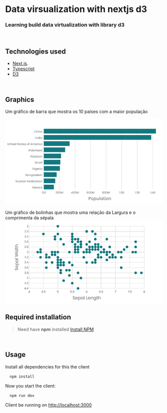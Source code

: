 # Data virsualization with nextjs d3

### Learning build data virtualization with library d3

<br />

## Technologies used

- [Next.js](https://nextjs.org/).
- [Typescript](https://www.typescriptlang.org/)
- [D3](https://www.typescriptlang.org/)

<br />

## Graphics

Um gráfico de barra que mostra os 10 países com a maior população

![Gráfico de barra](https://github.com/JoseVitor-1337/nextjs-d3-svgs-challengers/blob/main/bar-chart.png)

Um gráfico de bolinhas que mostra uma relação da Largura e o comprimenta da sépala
![Gráfico de bolinhas](https://github.com/JoseVitor-1337/nextjs-d3-svgs-challengers/blob/main/scatter-plot.png)

## Required installation

> Need have **npm** installed [Install NPM](https://nodejs.org/en/)

<br />

## Usage

Install all dependencies for this the client

```
  npm install
```

Now you start the client:

```
  npm run dev
```

Client be running on [http://localhost:3000](http://localhost:3000)
